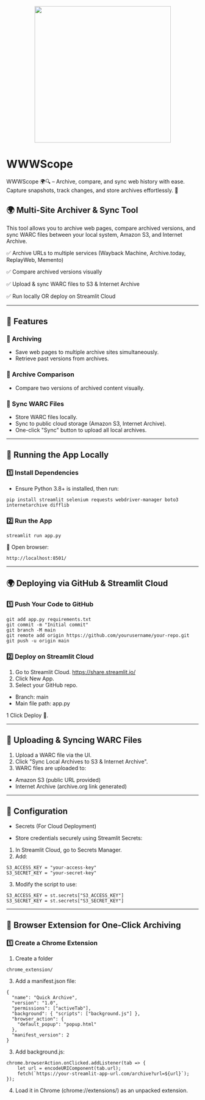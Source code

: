 <p align="center">
  <img width="357"src="https://github.com/user-attachments/assets/c340b398-eadc-4f6e-92ee-2e2e716727be">
</p>

# WWWScope
WWWScope 🌍🔍 – Archive, compare, and sync web history with ease. Capture snapshots, track changes, and store archives effortlessly. 🚀

## 🌍 Multi-Site Archiver & Sync Tool

This tool allows you to archive web pages, compare archived versions, and sync WARC files between your local system, Amazon S3, and Internet Archive.

✅ Archive URLs to multiple services
 (Wayback Machine, Archive.today, ReplayWeb, Memento)
 
✅ Compare archived versions visually

✅ Upload & sync WARC files to S3 & Internet Archive

✅ Run locally OR deploy on Streamlit Cloud


---

## 📌 Features
### 🔹 Archiving

- Save web pages to multiple archive sites simultaneously.
- Retrieve past versions from archives.


### 🔹 Archive Comparison

- Compare two versions of archived content visually.


### 🔹 Sync WARC Files

- Store WARC files locally.
- Sync to public cloud storage (Amazon S3, Internet Archive).
- One-click "Sync" button to upload all local archives.


---

## 🚀 Running the App Locally

### 1️⃣ Install Dependencies

- Ensure Python 3.8+ is installed, then run:

```
pip install streamlit selenium requests webdriver-manager boto3 internetarchive difflib
```

### 2️⃣ Run the App

```
streamlit run app.py
```

📌 Open browser:

```
http://localhost:8501/ 
```

---

## 🌍 Deploying via GitHub & Streamlit Cloud

### 1️⃣ Push Your Code to GitHub

```git init
git add app.py requirements.txt
git commit -m "Initial commit"
git branch -M main
git remote add origin https://github.com/yourusername/your-repo.git
git push -u origin main
```
### 2️⃣ Deploy on Streamlit Cloud

1. Go to Streamlit Cloud.
https://share.streamlit.io/
3. Click New App.
4. Select your GitHub repo.
- Branch: main
- Main file path: app.py

1 Click Deploy 🚀.

---

## 📂 Uploading & Syncing WARC Files

1. Upload a WARC file via the UI.
2. Click "Sync Local Archives to S3 & Internet Archive".
3. WARC files are uploaded to:

- Amazon S3 (public URL provided)
- Internet Archive (archive.org link generated)

---

## 🔧 Configuration

- Secrets (For Cloud Deployment)

- Store credentials securely using Streamlit Secrets:

1. In Streamlit Cloud, go to Secrets Manager.
2. Add:
```
S3_ACCESS_KEY = "your-access-key"
S3_SECRET_KEY = "your-secret-key"
```
3. Modify the script to use:
```
S3_ACCESS_KEY = st.secrets["S3_ACCESS_KEY"]
S3_SECRET_KEY = st.secrets["S3_SECRET_KEY"]
```
---
## 🔧 Browser Extension for One-Click Archiving

### 1️⃣ Create a Chrome Extension
1. Create a folder
```
chrome_extension/
```
3. Add a manifest.json file:
```
{
  "name": "Quick Archive",
  "version": "1.0",
  "permissions": ["activeTab"],
  "background": { "scripts": ["background.js"] },
  "browser_action": {
    "default_popup": "popup.html"
  },
  "manifest_version": 2
}
```
3. Add background.js:
```
chrome.browserAction.onClicked.addListener(tab => {
    let url = encodeURIComponent(tab.url);
    fetch(`https://your-streamlit-app-url.com/archive?url=${url}`);
});
```
4. Load it in Chrome (chrome://extensions/) as an unpacked extension.
